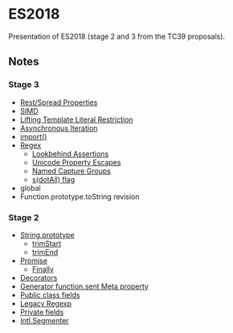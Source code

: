 # ES2018
Presentation of ES2018 (stage 2 and 3 from the TC39 proposals).

## Notes

### Stage 3

* [Rest/Spread Properties](rest-spread)
* [SIMD](simd)
* [Lifting Template Literal Restriction](template-literal-revision)
* [Asynchronous Iteration](asynchronous-iteration)
* [import()](import)
* [Regex](regex)
    * [Lookbehind Assertions](regex#lookbehind-assertions)
    * [Unicode Property Escapes](regex#unicode-property-escapes)
    * [Named Capture Groups](regex#unicode-property-escapes)
    * [s(dotAll) flag](regex#named-capture-groups)
* global
* Function.prototype.toString revision

### Stage 2

* [String.prototype](string)
    * [trimStart](string#trimStart)
    * [trimEnd](string#trimEnd)
* [Promise](promise)
    * [Finally](promise#finally)
* [Decorators](decorators)
* [Generator function.sent Meta property](https://github.com/allenwb/ESideas/blob/master/Generator%20metaproperty.md)
* [Public class fields](https://tc39.github.io/proposal-class-public-fields/)
* [Legacy Regexp](https://github.com/tc39/proposal-regexp-legacy-features)
* [Private fields](https://github.com/tc39/proposal-private-fields)
* [Intl.Segmenter](https://github.com/tc39/proposal-intl-segmenter)
